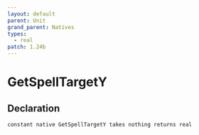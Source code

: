 ```yaml
---
layout: default
parent: Unit
grand_parent: Natives
types:
  - real
patch: 1.24b
---
```


# GetSpellTargetY

## Declaration

```
constant native GetSpellTargetY takes nothing returns real
```